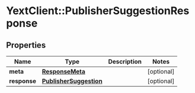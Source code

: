 # YextClient::PublisherSuggestionResponse

## Properties
Name | Type | Description | Notes
------------ | ------------- | ------------- | -------------
**meta** | [**ResponseMeta**](ResponseMeta.md) |  | [optional] 
**response** | [**PublisherSuggestion**](PublisherSuggestion.md) |  | [optional] 


